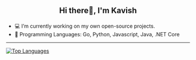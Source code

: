 ## <p align="center">Hi there👋, I'm Kavish</p>

- :computer: I’m currently working on my own open-source projects.
- :rocket: Programming Languages: Go, Python, Javascript, Java, .NET Core

------
[![Top Languages](https://github-readme-stats.vercel.app/api/top-langs/?username=kavish-p&theme=dark&hide=jupyter%20notebook)](https://github.com/kavish-p)
